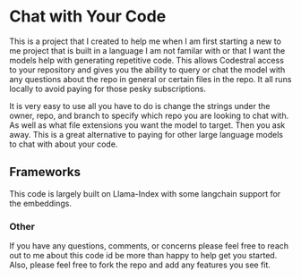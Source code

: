 # Chat with Your Code
This is a project that I created to help me when I am first starting a new to me project that is built in a language I am not 
familar with or that I want the models help with generating repetitive code. This allows Codestral access to your repository
and gives you the ability to query or chat the model with any questions about the repo in general or certain files in 
the repo. It all runs locally to avoid paying for those pesky subscriptions.

It is very easy to use all you have to do is change the strings under the owner, repo, and branch to specify which repo
you are looking to chat with. As well as what file extensions you want the model to target. Then you ask away. This
is a great alternative to paying for other large language models to chat with about your code.

## Frameworks
This code is largely built on Llama-Index with some langchain support for the embeddings.

### Other
If you have any questions, comments, or concerns please feel free to reach out to me about this code id be more than happy to
help get you started. Also, please feel free to fork the repo and add any features you see fit.
